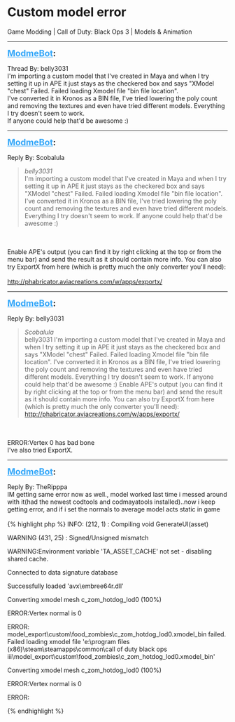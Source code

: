 # Custom model error
Game Modding | Call of Duty: Black Ops 3 | Models & Animation

---
<strong style="font-size: 1.4em;"><span style="text-decoration: underline;text-decoration-color: #34a7f9;"><span style="color:#34a7f9;">ModmeBot</span></span>:</strong>

<p>Thread By: belly3031<br />I&#39;m importing a custom model that I&#39;ve created in Maya and when I try setting it up in APE it just stays as the checkered box and says &quot;XModel &quot;chest&quot; Failed. Failed loading Xmodel file &quot;bin file location&quot;.<br />I&#39;ve converted it in Kronos as a BIN file, I&#39;ve tried lowering the poly count and removing the textures and even have tried different models. Everything I try doesn&#39;t seem to work.<br />If anyone could help that&#39;d be awesome :)</p>

---
<strong style="font-size: 1.4em;"><span style="text-decoration: underline;text-decoration-color: #34a7f9;"><span style="color:#34a7f9;">ModmeBot</span></span>:</strong>

<p>Reply By: Scobalula<br /><blockquote><em>belly3031</em><br />I&#39;m importing a custom model that I&#39;ve created in Maya and when I try setting it up in APE it just stays as the checkered box and says &quot;XModel &quot;chest&quot; Failed. Failed loading Xmodel file &quot;bin file location&quot;. I&#39;ve converted it in Kronos as a BIN file, I&#39;ve tried lowering the poly count and removing the textures and even have tried different models. Everything I try doesn&#39;t seem to work. If anyone could help that&#39;d be awesome :)</blockquote><br /> <br />Enable APE&#39;s output (you can find it by right clicking at the top or from the menu bar) and send the result as it should contain more info. You can also try ExportX from here (which is pretty much the only converter you&#39;ll need):<br /> <br /><a href="http://phabricator.aviacreations.com/w/apps/exportx/">http://phabricator.aviacreations.com/w/apps/exportx/</a></p>

---
<strong style="font-size: 1.4em;"><span style="text-decoration: underline;text-decoration-color: #34a7f9;"><span style="color:#34a7f9;">ModmeBot</span></span>:</strong>

<p>Reply By: belly3031<br /><blockquote><em>Scobalula</em><br />belly3031 I&#39;m importing a custom model that I&#39;ve created in Maya and when I try setting it up in APE it just stays as the checkered box and says &quot;XModel &quot;chest&quot; Failed. Failed loading Xmodel file &quot;bin file location&quot;. I&#39;ve converted it in Kronos as a BIN file, I&#39;ve tried lowering the poly count and removing the textures and even have tried different models. Everything I try doesn&#39;t seem to work. If anyone could help that&#39;d be awesome :)   Enable APE&#39;s output (you can find it by right clicking at the top or from the menu bar) and send the result as it should contain more info. You can also try ExportX from here (which is pretty much the only converter you&#39;ll need):   <a href="http://phabricator.aviacreations.com/w/apps/exportx/">http://phabricator.aviacreations.com/w/apps/exportx/</a>      </blockquote><br /> <br />ERROR:Vertex 0 has bad bone<br />I&#39;ve also tried ExportX.</p>

---
<strong style="font-size: 1.4em;"><span style="text-decoration: underline;text-decoration-color: #34a7f9;"><span style="color:#34a7f9;">ModmeBot</span></span>:</strong>

<p>Reply By: TheRipppa<br />IM getting same error now as well., model worked last time i messed around with it(had the newest codtools and codmayatools installed)..now i keep getting error, and if i set the normals to average model acts static in game<br /> <br />{% highlight php %}
INFO: (212, 1) : Compiling void GenerateUI(asset)

WARNING (431, 25) : Signed/Unsigned mismatch

WARNING:Environment variable &#39;TA_ASSET_CACHE&#39; not set - disabling shared cache.


Connected to data signature database

Successfully loaded &#39;avx\embree64r.dll&#39;

Converting xmodel mesh c_zom_hotdog_lod0 (100%)

ERROR:Vertex normal is 0


ERROR: model_export\custom\food_zombies\c_zom_hotdog_lod0.xmodel_bin failed. Failed loading xmodel file &#39;e:\program files (x86)\steam\steamapps\common\call of duty black ops iii\model_export\custom\food_zombies\c_zom_hotdog_lod0.xmodel_bin&#39;


Converting xmodel mesh c_zom_hotdog_lod0 (100%)

ERROR:Vertex normal is 0


ERROR:

{% endhighlight %}
</p>
